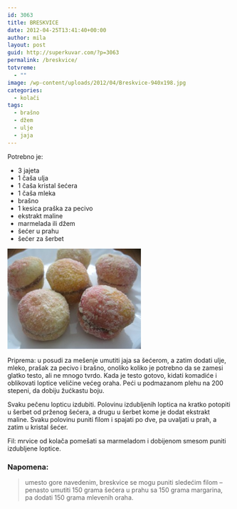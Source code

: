 ```yaml
---
id: 3063
title: BRESKVICE
date: 2012-04-25T13:41:40+00:00
author: mila
layout: post
guid: http://superkuvar.com/?p=3063
permalink: /breskvice/
totvreme:
  - ""
image: /wp-content/uploads/2012/04/Breskvice-940x198.jpg
categories:
  - kolači
tags:
  - brašno
  - džem
  - ulje
  - jaja
---
```

Potrebno je:

  * 3 jajeta
  * 1 čaša ulja
  * 1 čaša kristal šećera
  * 1 čaša mleka
  * brašno
  * 1 kesica praška za pecivo
  * ekstrakt maline
  * marmelada ili džem
  * šećer u prahu
  * šećer za šerbet

<img class="alignnone size-medium wp-image-3064" title="Breskvice" src="/wp-content/uploads/2012/04/Breskvice-300x225.jpg" alt="" width="300" height="225" /> 

Priprema: u posudi za mešenje umutiti jaja sa šećerom, a zatim dodati ulje, mleko, prašak za pecivo i brašno, onoliko koliko je potrebno da se zamesi glatko testo, ali ne mnogo tvrdo. Kada je testo gotovo, kidati komadiće i oblikovati loptice veličine većeg oraha. Peći u podmazanom plehu na 200 stepeni, da dobiju žućkastu boju.

Svaku pečenu lopticu izdubiti. Polovinu izdubljenih loptica na kratko potopiti u šerbet od prženog šećera, a drugu u šerbet kome je dodat ekstrakt maline. Svaku polovinu puniti filom i spajati po dve, pa uvaljati u prah, a zatim u kristal šećer.

Fil: mrvice od kolača pomešati sa marmeladom i dobijenom smesom puniti izdubljene loptice.

### Napomena:
> umesto gore navedenim, breskvice se mogu puniti sledećim filom &#8211; penasto umutiti 150 grama šećera u prahu sa 150 grama margarina, pa dodati 150 grama mlevenih oraha.